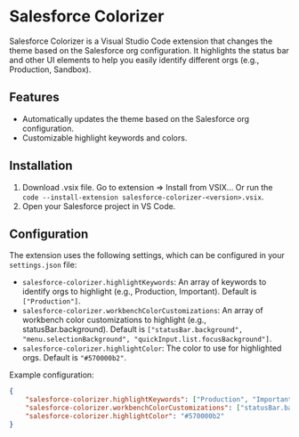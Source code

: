 # Salesforce Colorizer

Salesforce Colorizer is a Visual Studio Code extension that changes the theme based on the Salesforce org configuration. It highlights the status bar and other UI elements to help you easily identify different orgs (e.g., Production, Sandbox).

## Features

-   Automatically updates the theme based on the Salesforce org configuration.
-   Customizable highlight keywords and colors.

## Installation

1. Download .vsix file. Go to extension => Install from VSIX... Or run the `code --install-extension salesforce-colorizer-<version>.vsix`.
2. Open your Salesforce project in VS Code.

## Configuration

The extension uses the following settings, which can be configured in your `settings.json` file:

-   `salesforce-colorizer.highlightKeywords`: An array of keywords to identify orgs to highlight (e.g., Production, Important). Default is `["Production"]`.
-   `salesforce-colorizer.workbenchColorCustomizations`: An array of workbench color customizations to highlight (e.g., statusBar.background). Default is `["statusBar.background", "menu.selectionBackground", "quickInput.list.focusBackground"]`.
-   `salesforce-colorizer.highlightColor`: The color to use for highlighted orgs. Default is `"#570000b2"`.

Example configuration:

```json
{
    "salesforce-colorizer.highlightKeywords": ["Production", "Important"],
    "salesforce-colorizer.workbenchColorCustomizations": ["statusBar.background", "menu.selectionBackground", "quickInput.list.focusBackground"],
    "salesforce-colorizer.highlightColor": "#570000b2"
}
```
